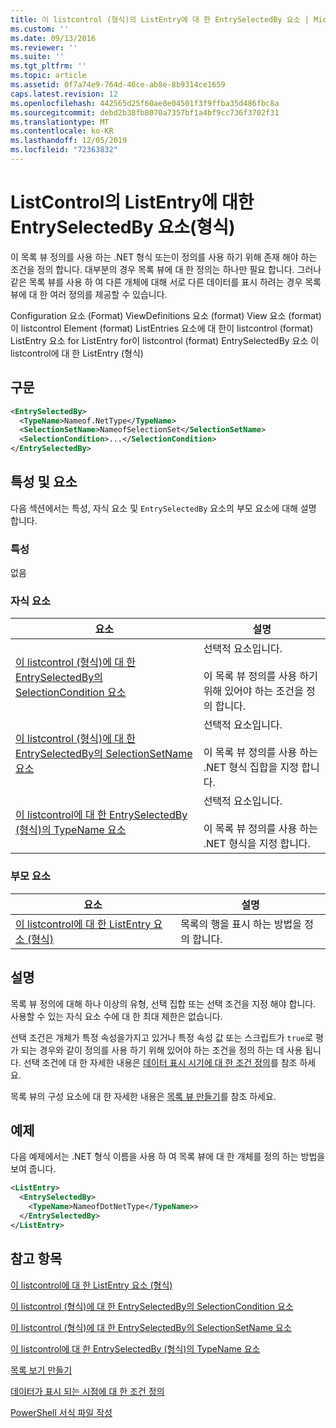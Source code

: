 ```yaml
---
title: 이 listcontrol (형식)의 ListEntry에 대 한 EntrySelectedBy 요소 | Microsoft Docs
ms.custom: ''
ms.date: 09/13/2016
ms.reviewer: ''
ms.suite: ''
ms.tgt_pltfrm: ''
ms.topic: article
ms.assetid: 0f7a74e9-764d-46ce-ab8e-8b9314ce1659
caps.latest.revision: 12
ms.openlocfilehash: 442565d25f60ae8e04501f3f9ffba35d486fbc8a
ms.sourcegitcommit: debd2b38fb8070a7357bf1a4bf9cc736f3702f31
ms.translationtype: MT
ms.contentlocale: ko-KR
ms.lasthandoff: 12/05/2019
ms.locfileid: "72363832"
---
```

# <a name="entryselectedby-element-for-listentry-for-listcontrol-format"></a>ListControl의 ListEntry에 대한 EntrySelectedBy 요소(형식)

이 목록 뷰 정의를 사용 하는 .NET 형식 또는이 정의를 사용 하기 위해 존재 해야 하는 조건을 정의 합니다. 대부분의 경우 목록 뷰에 대 한 정의는 하나만 필요 합니다. 그러나 같은 목록 뷰를 사용 하 여 다른 개체에 대해 서로 다른 데이터를 표시 하려는 경우 목록 뷰에 대 한 여러 정의를 제공할 수 있습니다.

Configuration 요소 (Format) ViewDefinitions 요소 (format) View 요소 (format)이 listcontrol Element (format) ListEntries 요소에 대 한이 listcontrol (format) ListEntry 요소 for ListEntry for이 listcontrol (format) EntrySelectedBy 요소 이 listcontrol에 대 한 ListEntry (형식)

## <a name="syntax"></a>구문

```xml
<EntrySelectedBy>
  <TypeName>Nameof.NetType</TypeName>
  <SelectionSetName>NameofSelectionSet</SelectionSetName>
  <SelectionCondition>...</SelectionCondition>
</EntrySelectedBy>
```

## <a name="attributes-and-elements"></a>특성 및 요소

다음 섹션에서는 특성, 자식 요소 및 `EntrySelectedBy` 요소의 부모 요소에 대해 설명 합니다.

### <a name="attributes"></a>특성

없음

### <a name="child-elements"></a>자식 요소

|요소|설명|
|-------------|-----------------|
|[이 listcontrol (형식)에 대 한 EntrySelectedBy의 SelectionCondition 요소](./selectioncondition-element-for-entryselectedby-for-listcontrol-format.md)|선택적 요소입니다.<br /><br /> 이 목록 뷰 정의를 사용 하기 위해 있어야 하는 조건을 정의 합니다.|
|[이 listcontrol (형식)에 대 한 EntrySelectedBy의 SelectionSetName 요소](./selectionsetname-element-for-entryselectedby-for-listcontrol-format.md)|선택적 요소입니다.<br /><br /> 이 목록 뷰 정의를 사용 하는 .NET 형식 집합을 지정 합니다.|
|[이 listcontrol에 대 한 EntrySelectedBy (형식)의 TypeName 요소](./typename-element-for-entryselectedby-for-listcontrol-format.md)|선택적 요소입니다.<br /><br /> 이 목록 뷰 정의를 사용 하는 .NET 형식을 지정 합니다.|

### <a name="parent-elements"></a>부모 요소

|요소|설명|
|-------------|-----------------|
|[이 listcontrol에 대 한 ListEntry 요소 (형식)](./listentry-element-for-listcontrol-format.md)|목록의 행을 표시 하는 방법을 정의 합니다.|

## <a name="remarks"></a>설명

목록 뷰 정의에 대해 하나 이상의 유형, 선택 집합 또는 선택 조건을 지정 해야 합니다. 사용할 수 있는 자식 요소 수에 대 한 최대 제한은 없습니다.

선택 조건은 개체가 특정 속성을가지고 있거나 특정 속성 값 또는 스크립트가 `true`로 평가 되는 경우와 같이 정의를 사용 하기 위해 있어야 하는 조건을 정의 하는 데 사용 됩니다. 선택 조건에 대 한 자세한 내용은 [데이터 표시 시기에 대 한 조건 정의](./defining-conditions-for-displaying-data.md)를 참조 하세요.

목록 뷰의 구성 요소에 대 한 자세한 내용은 [목록 뷰 만들기](./creating-a-list-view.md)를 참조 하세요.

## <a name="example"></a>예제

다음 예제에서는 .NET 형식 이름을 사용 하 여 목록 뷰에 대 한 개체를 정의 하는 방법을 보여 줍니다.

```xml
<ListEntry>
  <EntrySelectedBy>
    <TypeName>NameofDotNetType</TypeName>>
  </EntrySelectedBy>
</ListEntry>
```

## <a name="see-also"></a>참고 항목

[이 listcontrol에 대 한 ListEntry 요소 (형식)](./listentry-element-for-listcontrol-format.md)

[이 listcontrol (형식)에 대 한 EntrySelectedBy의 SelectionCondition 요소](./selectioncondition-element-for-entryselectedby-for-listcontrol-format.md)

[이 listcontrol (형식)에 대 한 EntrySelectedBy의 SelectionSetName 요소](./selectionsetname-element-for-entryselectedby-for-listcontrol-format.md)

[이 listcontrol에 대 한 EntrySelectedBy (형식)의 TypeName 요소](./typename-element-for-entryselectedby-for-listcontrol-format.md)

[목록 보기 만들기](./creating-a-list-view.md)

[데이터가 표시 되는 시점에 대 한 조건 정의](./defining-conditions-for-displaying-data.md)

[PowerShell 서식 파일 작성](./writing-a-powershell-formatting-file.md)
